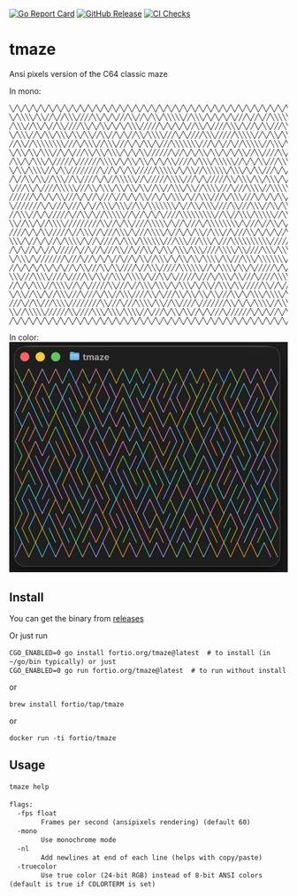 [![Go Report Card](https://goreportcard.com/badge/fortio.org/tmaze)](https://goreportcard.com/report/fortio.org/tmaze)
[![GitHub Release](https://img.shields.io/github/release/fortio/tmaze.svg?style=flat)](https://github.com/fortio/tmaze/releases/)
[![CI Checks](https://github.com/fortio/tmaze/actions/workflows/include.yml/badge.svg)](https://github.com/fortio/tmaze/actions/workflows/include.yml)

# tmaze

Ansi pixels version of the C64 classic maze

In mono:
```
╲╱╲╱╲╱╲╱╲╱╲╱╲╱╲╱╲╱╲╱╲╱╲╱╲╱╲╱╲╱╲╱╲╱╲╱╲╱╲╱╲╱╲╱╲╱╲╱╲╱╲╱╲╱╲╱╲╱╲╱╲╱╲╱╲╱╲╱╲╱╲╱╲╱╲╱╲╱╲╱
╲╱╲╲╲╲╱╲╲╱╱╲╱╱╲╲╲╱╱╱╱╲╲╱╲╱╲╱╱╱╲╲╱╱╲╱╲╲╱╲╲╲╲╲╱╱╲╲╲╱╲╱╲╱╲╱╲╱╱╱╲╱╱╲╱╱╲╲╲╲╲╲╱╲╱╱╲╲╱╲
╱╲╲╲╱╱╲╲╱╲╱╱╲╲╱╱╱╱╲╲╱╲╱╲╲╱╲╱╲╱╲╲╲╱╱╱╱╱╲╱╲╱╲╱╲╱╱╲╲╱╲╱╱╱╱╲╲╲╱╲╱╱╲╱╲╲╱╱╱╲╲╱╲╲╱╱╲╲╱╱
╲╱╲╲╲╱╱╲╱╲╲╱╲╲╲╱╲╲╱╲╲╱╱╲╲╱╱╲╱╲╱╱╲╲╱╲╲╲╲╱╱╱╲╱╲╱╱╱╱╲╲╲╱╱╱╱╱╲╲╲╲╲╱╱╲╱╲╲╱╲╲╲╲╱╲╲╱╲╲╲
╱╱╲╲╱╱╲╲╲╲╲╲╲╲╱╱╱╲╱╲╲╲╱╱╲╲╲╱╱╱╲╱╲╱╲╲╱╲╱╱╱╲╲╲╲╲╲╲╱╱╱╲╱╲╱╱╲╱╱╲╲╲╲╲╱╱╲╲╲╱╲╱╱╱╲╲╱╱╱╱
╲╱╲╲╱╲╲╱╲╲╲╱╱╲╱╲╱╱╱╲╲╱╲╲╱╲╲╲╱╲╱╲╱╲╲╱╱╱╱╱╱╲╱╱╲╱╲╱╲╲╱╲╲╱╲╱╲╱╲╲╱╱╲╲╱╱╱╱╲╲╱╲╱╲╲╲╱╲╱╲
╱╲╲╱╲╱╲╲╲╱╲╱╱╱╱╱╲╱╱╱╱╱╱╲╲╲╲╱╲╱╲╲╱╲╲╱╲╱╲╱╲╲╱╱╱╱╲╱╲╲╲╱╲╲╲╲╲╱╱╲╱╲╱╲╲╱╱╱╲╲╲╲╱╲╱╱╱╲╲╱
╲╱╲╲╱╲╲╲╲╱╱╲╱╲╲╱╱╱╱╱╱╱╱╲╱╱╲╱╲╱╲╲╱╱╱╱╱╲╲╲╲╲╱╲╱╲╲╱╱╲╲╲╲╲╲╱╲╲╲╱╲╱╲╲╱╱╱╲╱╲╱╱╱╱╲╲╱╲╲╲
╱╲╱╱╲╲╱╲╲╱╱╲╲╲╱╱╲╲╱╱╱╱╲╱╲╱╱╲╲╲╲╲╱╱╲╱╱╱╱╱╲╲╲╲╱╱╱╲╱╲╱╱╱╱╱╲╲╱╲╲╲╱╲╲╱╲╲╲╱╲╱╲╲╱╲╱╱╲╲╱
╲╱╱╱╲╲╱╲╱╱╱╱╲╲╲╲╲╱╱╱╲╲╱╲╲╲╱╲╲╱╲╲╱╲╲╱╱╲╲╱╱╲╲╲╱╲╲╱╱╲╲╲╲╱╱╱╲╱╱╱╲╲╲╲╱╱╲╲╲╲╲╱╱╱╲╱╱╲╲╲
╱╱╱╱╱╱╲╱╲╱╲╱╲╲╱╱╱╲╱╲╱╱╲╱╱╱╲╱╱╲╱╲╱╲╲╱╱╲╱╲╱╲╲╲╱╲╱╱╲╲╲╱╱╱╲╱╲╲╲╱╱╱╲╱╲╱╲╱╲╲╱╱╱╲╱╲╲╱╲╱
╲╱╱╱╱╱╱╱╲╱╲╱╱╱╲╱╱╱╲╱╲╱╱╲╲╲╱╲╲╲╱╱╲╲╱╲╲╲╲╲╲╲╱╲╱╱╲╲╱╲╲╲╱╱╱╱╲╲╱╱╱╲╲╲╱╱╲╲╱╲╲╲╱╲╲╲╱╲╲╲
╱╱╲╲╲╱╱╲╱╲╱╱╱╱╱╲╱╱╲╲╱╲╱╱╲╲╲╲╲╱╱╲╱╱╲╱╲╱╲╱╱╱╱╲╲╲╲╲╲╲╲╲╱╱╲╲╱╱╲╲╲╱╲╲╲╲╲╱╱╲╲╱╱╲╱╲╲╱╲╱
╲╲╱╱╲╲╱╲╱╱╲╲╲╲╱╱╱╱╱╱╱╱╱╲╲╱╱╲╱╲╲╱╱╱╱╲╲╲╲╲╱╲╱╱╲╱╱╱╲╱╲╲╲╲╲╲╲╲╱╲╱╱╱╲╱╱╲╲╱╲╱╲╱╱╱╲╲╲╲╲
╱╱╱╱╲╱╲╱╲╲╱╱╱╱╱╲╱╱╲╲╲╱╱╲╱╱╱╲╲╲╱╲╱╱╱╲╲╲╲╱╲╱╱╲╱╲╱╲╲╱╱╲╲╲╱╱╲╱╱╱╲╲╱╲╱╲╱╲╱╱╲╱╲╲╲╱╲╲╱╱
╲╲╲╱╲╱╱╲╱╲╱╱╲╱╲╲╲╲╱╲╱╱╲╱╱╱╱╲╱╲╲╲╱╲╲╲╲╲╲╱╱╱╲╲╲╱╱╱╲╲╲╱╲╱╱╱╲╲╲╲╲╲╲╲╲╲╱╱╱╱╱╲╱╱╲╲╲╲╱╲
╱╲╱╲╱╱╲╱╲╱╱╲╱╱╱╱╱╲╱╱╲╱╱╲╱╱╱╲╲╱╱╲╱╱╲╲╱╲╱╲╲╱╲╲╲╱╲╲╲╱╱╱╱╲╲╲╲╱╲╲╱╱╱╱╲╲╲╱╲╲╲╱╲╲╱╲╱╱╲╱
╲╱╲╲╲╱╲╱╱╱╱╱╱╱╲╱╱╱╲╱╱╲╱╲╱╲╱╱╲╱╱╲╱╲╲╱╱╲╲╲╱╲╱╲╲╱╲╲╱╲╲╲╲╱╲╲╱╱╱╲╲╲╱╲╲╲╲╲╲╲╱╲╱╱╲╲╱╲╱╲
╱╱╲╱╲╱╲╱╲╲╱╲╱╲╱╱╲╱╲╲╱╱╱╲╲╱╲╲╱╱╱╱╲╱╱╲╲╲╱╱╱╱╱╲╲╲╲╲╲╱╱╲╱╲╲╲╲╱╲╲╱╲╱╱╱╱╱╲╱╲╱╲╲╱╱╱╱╱╲╱
╲╲╲╱╱╱╲╲╲╲╱╱╱╱╲╱╱╱╱╲╲╱╲╲╱╱╲╲╲╱╲╲╲╲╱╲╱╱╲╲╱╲╱╱╱╱╱╲╱╱╱╲╱╲╲╲╱╲╲╱╱╱╲╱╱╱╱╲╲╲╲╲╱╱╲╲╲╱╱╲
╱╱╲╱╲╱╲╲╲╱╱╲╲╲╲╱╱╲╱╲╱╱╱╱╱╲╲╱╱╱╲╱╱╲╲╲╱╲╲╲╱╲╱╲╲╲╱╲╱╲╲╱╱╲╲╲╱╲╲╱╱╱╱╱╲╲╱╱╲╱╱╲╱╲╲╲╲╲╱╱
╲╱╲╲╱╱╲╲╱╲╱╱╲╲╲╱╱╱╲╱╱╱╲╱╲╲╱╱╲╲╲╱╱╱╱╲╲╱╲╱╱╱╲╲╱╲╲╱╲╲╱╲╲╱╱╱╲╲╱╲╱╲╲╲╱╲╲╲╲╱╲╲╱╲╱╲╱╱╱╲
╱╱╱╲╱╱╲╲╱╱╱╲╲╲╲╱╱╱╱╱╱╱╱╲╲╱╱╱╲╱╱╱╲╲╲╲╱╲╲╱╱╲╲╱╱╱╱╲╱╱╱╱╱╱╱╲╲╱╲╱╲╱╲╲╲╲╱╱╲╲╲╲╱╱╱╱╱╲╲╱
╲╲╱╱╲╲╲╲╲╱╱╱╱╱╱╲╲╱╱╱╱╲╲╲╱╲╲╲╱╲╲╲╲╱╱╲╱╱╱╲╱╲╲╱╲╲╱╱╲╱╲╱╱╱╲╱╱╱╱╱╱╲╱╲╱╲╱╱╲╱╲╱╱╱╱╲╱╱╲╲
╱╲╱╲╱╲╱╲╱╲╱╲╱╲╱╲╱╲╱╲╱╲╱╲╱╲╱╲╱╲╱╲╱╲╱╲╱╲╱╲╱╲╱╲╱╲╱╲╱╲╱╲╱╲╱╲╱╲╱╲╱╲╱╲╱╲╱╲╱╲╱╲╱╲╱╲╱╲╱╱
```

In color:
![Screenshot](screenshot.png)

## Install
You can get the binary from [releases](https://github.com/fortio/tmaze/releases)

Or just run
```
CGO_ENABLED=0 go install fortio.org/tmaze@latest  # to install (in ~/go/bin typically) or just
CGO_ENABLED=0 go run fortio.org/tmaze@latest  # to run without install
```

or
```
brew install fortio/tap/tmaze
```

or
```
docker run -ti fortio/tmaze
```


## Usage

```
tmaze help

flags:
  -fps float
        Frames per second (ansipixels rendering) (default 60)
  -mono
        Use monochrome mode
  -nl
        Add newlines at end of each line (helps with copy/paste)
  -truecolor
        Use true color (24-bit RGB) instead of 8-bit ANSI colors (default is true if COLORTERM is set)
```
